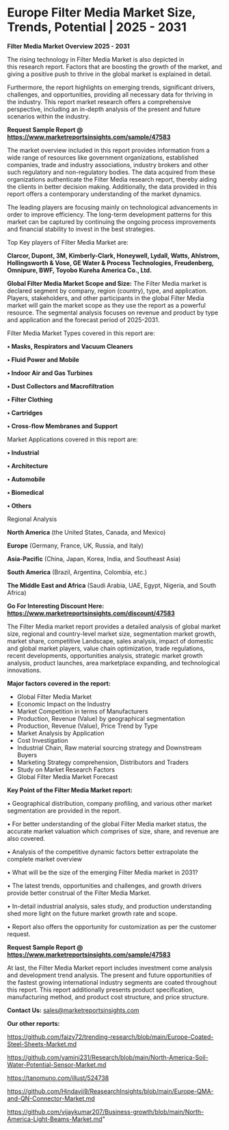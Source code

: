 # Europe Filter Media Market Size, Trends, Potential | 2025 - 2031

<Strong> Filter Media Market Overview 2025 - 2031</strong>

The rising technology in Filter Media Market is also depicted in this research report. Factors that are boosting the growth of the market, and giving a positive push to thrive in the global market is explained in detail.

Furthermore, the report highlights on emerging trends, significant drivers, challenges, and opportunities, providing all necessary data for thriving in the industry. This report market research offers a comprehensive perspective, including an in-depth analysis of the present and future scenarios within the industry.

<strong>Request Sample Report @ <a href=https://www.marketreportsinsights.com/sample/47583>https://www.marketreportsinsights.com/sample/47583</a></strong>

The market overview included in this report provides information from a wide range of resources like government organizations, established companies, trade and industry associations, industry brokers and other such regulatory and non-regulatory bodies. The data acquired from these organizations authenticate the Filter Media research report, thereby aiding the clients in better decision making. Additionally, the data provided in this report offers a contemporary understanding of the market dynamics.

The leading players are focusing mainly on technological advancements in order to improve efficiency. The long-term development patterns for this market can be captured by continuing the ongoing process improvements and financial stability to invest in the best strategies.

Top Key players of Filter Media Market are:

<strong>Clarcor, Dupont, 3M, Kimberly-Clark, Honeywell, Lydall, Watts, Ahlstrom, Hollingsworth & Vose, GE Water & Process Technologies, Freudenberg, Omnipure, BWF, Toyobo Kureha America Co., Ltd.</strong>

<strong><b>Global Filter Media Market Scope and Size:</b></strong>
The Filter Media market is declared segment by company, region (country), type, and application. Players, stakeholders, and other participants in the global Filter Media market will gain the market scope as they use the report as a powerful resource. The segmental analysis focuses on revenue and product by type and application and the forecast period of 2025-2031.

Filter Media Market Types covered in this report are:

<strong>•  Masks, Respirators and Vacuum Cleaners

•  Fluid Power and Mobile

•  Indoor Air and Gas Turbines

•  Dust Collectors and Macrofiltration

•  Filter Clothing

•  Cartridges

•  Cross-flow Membranes and Support</strong>

Market Applications covered in this report are:

<strong>•  Industrial

•  Architecture

•  Automobile

•  Biomedical

•  Others</strong> 

Regional Analysis

<strong>North America</strong> (the United States, Canada, and Mexico)

<strong>Europe</strong> (Germany, France, UK, Russia, and Italy)

<strong>Asia-Pacific</strong> (China, Japan, Korea, India, and Southeast Asia)

<strong>South America</strong> (Brazil, Argentina, Colombia, etc.)

<strong>The Middle East and Africa</strong> (Saudi Arabia, UAE, Egypt, Nigeria, and South Africa)

<strong>Go For Interesting Discount Here: <a href=https://www.marketreportsinsights.com/discount/47583>https://www.marketreportsinsights.com/discount/47583</a></strong>

The Filter Media market report provides a detailed analysis of global market size, regional and country-level market size, segmentation market growth, market share, competitive Landscape, sales analysis, impact of domestic and global market players, value chain optimization, trade regulations, recent developments, opportunities analysis, strategic market growth analysis, product launches, area marketplace expanding, and technological innovations.

<strong><b>Major factors covered in the report:</b></strong>
<ul>
  <li>Global Filter Media Market </li>
  <li>Economic Impact on the Industry</li>
  <li>Market Competition in terms of Manufacturers</li>
  <li>Production, Revenue (Value) by geographical segmentation</li>
  <li>Production, Revenue (Value), Price Trend by Type</li>
  <li>Market Analysis by Application</li>
  <li>Cost Investigation</li>
  <li>Industrial Chain, Raw material sourcing strategy and Downstream Buyers</li>
  <li>Marketing Strategy comprehension, Distributors and Traders</li>
  <li>Study on Market Research Factors</li>
  <li>Global Filter Media Market Forecast</li>
</ul>

<strong><b>Key Point of the Filter Media Market report:</b></strong>

• Geographical distribution, company profiling, and various other market segmentation are provided in the report.

• For better understanding of the global Filter Media market status, the accurate market valuation which comprises of size, share, and revenue are also covered.

• Analysis of the competitive dynamic factors better extrapolate the complete market overview

• What will be the size of the emerging Filter Media market in 2031?

• The latest trends, opportunities and challenges, and growth drivers provide better construal of the Filter Media Market.

• In-detail industrial analysis, sales study, and production understanding shed more light on the future market growth rate and scope.

• Report also offers the opportunity for customization as per the customer request.

<strong>Request Sample Report @ <a href=https://www.marketreportsinsights.com/sample/47583>https://www.marketreportsinsights.com/sample/47583</a></strong>

At last, the Filter Media Market report includes investment come analysis and development trend analysis. The present and future opportunities of the fastest growing international industry segments are coated throughout this report. This report additionally presents product specification, manufacturing method, and product cost structure, and price structure.

<strong>Contact Us:</strong>
sales@marketreportsinsights.com

<strong>Our other reports:</strong>

<a href=https://github.com/faizy72/trending-research/blob/main/Europe-Coated-Steel-Sheets-Market.md>https://github.com/faizy72/trending-research/blob/main/Europe-Coated-Steel-Sheets-Market.md</a>

<a href=https://github.com/yamini231/Research/blob/main/North-America-Soil-Water-Potential-Sensor-Market.md>https://github.com/yamini231/Research/blob/main/North-America-Soil-Water-Potential-Sensor-Market.md</a>

<a href=https://tanomuno.com/illust/524738>https://tanomuno.com/illust/524738</a>

<a href=https://github.com/Hindavii9/ReasearchInsights/blob/main/Europe-QMA-and-QN-Connector-Market.md>https://github.com/Hindavii9/ReasearchInsights/blob/main/Europe-QMA-and-QN-Connector-Market.md</a>

<a href=https://github.com/vijaykumar207/Business-growth/blob/main/North-America-Light-Beams-Market.md>https://github.com/vijaykumar207/Business-growth/blob/main/North-America-Light-Beams-Market.md</a>"
